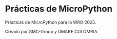 # Prácticas de MicroPython

Prácticas de MicroPython para la WRO 2025.

Creado por SMC-Group y UMAKE COLOMBIA.
